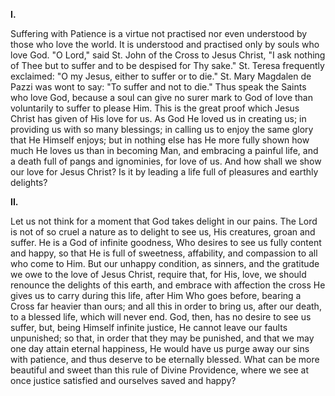 
**I\.**

Suffering with Patience is a virtue not practised nor even understood by those who love the world. It is understood and practised only by souls who love God. \"O Lord,\" said St. John of the Cross to Jesus Christ, \"I ask nothing of Thee but to suffer and to be despised for Thy sake.\" St. Teresa frequently exclaimed: \"O my Jesus, either to suffer or to die.\" St. Mary Magdalen de Pazzi was wont to say: \"To suffer and not to die.\" Thus speak the Saints who love God, because a soul can give no surer mark to God of love than voluntarily to suffer to please Him. This is the great proof which Jesus Christ has given of His love for us. As God He loved us in creating us; in providing us with so many blessings; in calling us to enjoy the same glory that He Himself enjoys; but in nothing else has He more fully shown how much He loves us than in becoming Man, and embracing a painful life, and a death full of pangs and ignominies, for love of us. And how shall we show our love for Jesus Christ? Is it by leading a life full of pleasures and earthly delights?

**II\.**

Let us not think for a moment that God takes delight in our pains. The Lord is not of so cruel a nature as to delight to see us, His creatures, groan and suffer. He is a God of infinite goodness, Who desires to see us fully content and happy, so that He is full of sweetness, affability, and compassion to all who come to Him. But our unhappy condition, as sinners, and the gratitude we owe to the love of Jesus Christ, require that, for His, love, we should renounce the delights of this earth, and embrace with affection the cross He gives us to carry during this life, after Him Who goes before, bearing a Cross far heavier than ours; and all this in order to bring us, after our death, to a blessed life, which will never end. God, then, has no desire to see us suffer, but, being Himself infinite justice, He cannot leave our faults unpunished; so that, in order that they may be punished, and that we may one day attain eternal happiness, He would have us purge away our sins with patience, and thus deserve to be eternally blessed. What can be more beautiful and sweet than this rule of Divine Providence, where we see at once justice satisfied and ourselves saved and happy?


